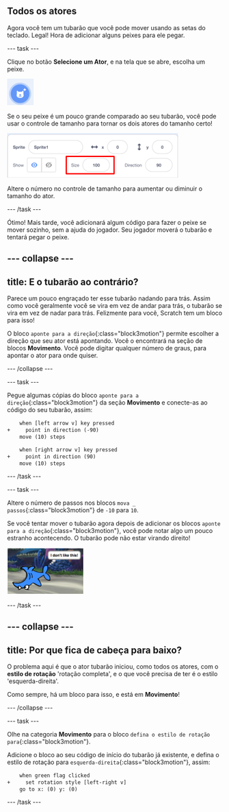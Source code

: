 ## Todos os atores

Agora você tem um tubarão que você pode mover usando as setas do teclado. Legal! Hora de adicionar alguns peixes para ele pegar.

\--- task \---

Clique no botão **Selecione um Ator**, e na tela que se abre, escolha um peixe.

![O botão Selecione um Ator](images/spritesNewFromLibrary.png)

Se o seu peixe é um pouco grande comparado ao seu tubarão, você pode usar o controle de tamanho para tornar os dois atores do tamanho certo!

![Controle de tamanho do Ator](images/sprites2.png)

Altere o número no controle de tamanho para aumentar ou diminuir o tamanho do ator.

\--- /task \---

Ótimo! Mais tarde, você adicionará algum código para fazer o peixe se mover sozinho, sem a ajuda do jogador. Seu jogador moverá o tubarão e tentará pegar o peixe.

## \--- collapse \---

## title: E o tubarão ao contrário?

Parece um pouco engraçado ter esse tubarão nadando para trás. Assim como você geralmente você se vira em vez de andar para trás, o tubarão se vira em vez de nadar para trás. Felizmente para você, Scratch tem um bloco para isso!

O bloco `aponte para a direção`{:class="block3motion"} permite escolher a direção que seu ator está apontando. Você o encontrará na seção de blocos **Movimento**. Você pode digitar qualquer número de graus, para apontar o ator para onde quiser.

\--- /collapse \---

\--- task \---

Pegue algumas cópias do bloco `aponte para a direção`{:class="block3motion"} da seção **Movimento** e conecte-as ao código do seu tubarão, assim:

```blocks3
    when [left arrow v] key pressed
+     point in direction (-90)
    move (10) steps
```

```blocks3
    when [right arrow v] key pressed
+     point in direction (90)
    move (10) steps
```

\--- /task \---

\--- task \---

Altere o número de passos nos blocos `mova _ passos`{:class="block3motion"} de `-10` para `10`.

Se você tentar mover o tubarão agora depois de adicionar os blocos `aponte para a direção`{:class="block3motion"}, você pode notar algo um pouco estranho acontecendo. O tubarão pode não estar virando direito!

![Tubarão de cabeça para baixo](images/spritesUpsideDown.png)

\--- /task \---

## \--- collapse \---

## title: Por que fica de cabeça para baixo?

O problema aqui é que o ator tubarão iniciou, como todos os atores, com o **estilo de rotação** 'rotação completa', e o que você precisa de ter é o estilo 'esquerda-direita'.

Como sempre, há um bloco para isso, e está em **Movimento**!

\--- /collapse \---

\--- task \---

Olhe na categoria **Movimento** para o bloco `defina o estilo de rotação para`{:class="block3motion"}.

Adicione o bloco ao seu código de início do tubarão já existente, e defina o estilo de rotação para `esquerda-direita`{:class="block3motion"}, assim:

```blocks3
    when green flag clicked
+     set rotation style [left-right v]
    go to x: (0) y: (0)
```

\--- /task \---